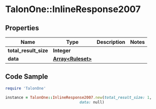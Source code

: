 # TalonOne::InlineResponse2007

## Properties

Name | Type | Description | Notes
------------ | ------------- | ------------- | -------------
**total_result_size** | **Integer** |  | 
**data** | [**Array&lt;Ruleset&gt;**](Ruleset.md) |  | 

## Code Sample

```ruby
require 'TalonOne'

instance = TalonOne::InlineResponse2007.new(total_result_size: 1,
                                 data: null)
```


